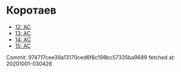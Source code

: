 # Коротаев
- [12: AC](12.md)
- [13: AC](13.md)
- [14: AC](14.md)
- [15: AC](15.md)

Commit: 974717cee39a13170ced6f8c198bc57335ba9689
 fetched at: 20201001-030426

